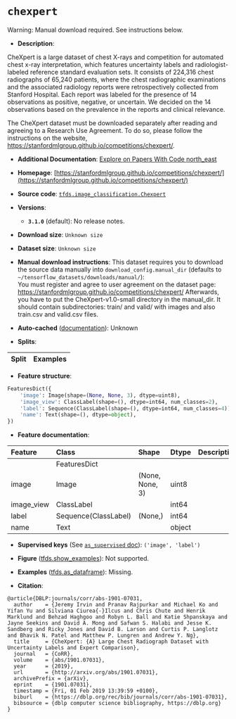<div itemscope itemtype="http://schema.org/Dataset">
  <div itemscope itemprop="includedInDataCatalog" itemtype="http://schema.org/DataCatalog">
    <meta itemprop="name" content="TensorFlow Datasets" />
  </div>
  <meta itemprop="name" content="chexpert" />
  <meta itemprop="description" content="CheXpert is a large dataset of chest X-rays and competition for automated chest &#10;x-ray interpretation, which features uncertainty labels and radiologist-labeled &#10;reference standard evaluation sets. It consists of 224,316 chest radiographs &#10;of 65,240 patients, where the chest radiographic examinations and the associated &#10;radiology reports were retrospectively collected from Stanford Hospital. Each &#10;report was labeled for the presence of 14 observations as positive, negative, &#10;or uncertain. We decided on the 14 observations based on the prevalence in the &#10;reports and clinical relevance.&#10;&#10;The CheXpert dataset must be downloaded separately after reading and agreeing &#10;to a Research Use Agreement. To do so, please follow the instructions on the &#10;website, https://stanfordmlgroup.github.io/competitions/chexpert/.&#10;&#10;To use this dataset:&#10;&#10;```python&#10;import tensorflow_datasets as tfds&#10;&#10;ds = tfds.load(&#x27;chexpert&#x27;, split=&#x27;train&#x27;)&#10;for ex in ds.take(4):&#10;  print(ex)&#10;```&#10;&#10;See [the guide](https://www.tensorflow.org/datasets/overview) for more&#10;informations on [tensorflow_datasets](https://www.tensorflow.org/datasets).&#10;&#10;" />
  <meta itemprop="url" content="https://www.tensorflow.org/datasets/catalog/chexpert" />
  <meta itemprop="sameAs" content="https://stanfordmlgroup.github.io/competitions/chexpert/" />
  <meta itemprop="citation" content="@article{DBLP:journals/corr/abs-1901-07031,&#10;  author    = {Jeremy Irvin and Pranav Rajpurkar and Michael Ko and Yifan Yu and Silviana Ciurea{-}Ilcus and Chris Chute and Henrik Marklund and Behzad Haghgoo and Robyn L. Ball and Katie Shpanskaya and Jayne Seekins and David A. Mong and Safwan S. Halabi and Jesse K. Sandberg and Ricky Jones and David B. Larson and Curtis P. Langlotz and Bhavik N. Patel and Matthew P. Lungren and Andrew Y. Ng},&#10;  title     = {CheXpert: {A} Large Chest Radiograph Dataset with Uncertainty Labels and Expert Comparison},&#10;  journal   = {CoRR},&#10;  volume    = {abs/1901.07031},&#10;  year      = {2019},&#10;  url       = {http://arxiv.org/abs/1901.07031},&#10;  archivePrefix = {arXiv},&#10;  eprint    = {1901.07031},&#10;  timestamp = {Fri, 01 Feb 2019 13:39:59 +0100},&#10;  biburl    = {https://dblp.org/rec/bib/journals/corr/abs-1901-07031},&#10;  bibsource = {dblp computer science bibliography, https://dblp.org}&#10;}" />
</div>

# `chexpert`


Warning: Manual download required. See instructions below.

*   **Description**:

CheXpert is a large dataset of chest X-rays and competition for automated chest
x-ray interpretation, which features uncertainty labels and radiologist-labeled
reference standard evaluation sets. It consists of 224,316 chest radiographs of
65,240 patients, where the chest radiographic examinations and the associated
radiology reports were retrospectively collected from Stanford Hospital. Each
report was labeled for the presence of 14 observations as positive, negative, or
uncertain. We decided on the 14 observations based on the prevalence in the
reports and clinical relevance.

The CheXpert dataset must be downloaded separately after reading and agreeing to
a Research Use Agreement. To do so, please follow the instructions on the
website, https://stanfordmlgroup.github.io/competitions/chexpert/.

*   **Additional Documentation**:
    <a class="button button-with-icon" href="https://paperswithcode.com/dataset/chexpert">
    Explore on Papers With Code
    <span class="material-icons icon-after" aria-hidden="true"> north_east
    </span> </a>

*   **Homepage**:
    [https://stanfordmlgroup.github.io/competitions/chexpert/](https://stanfordmlgroup.github.io/competitions/chexpert/)

*   **Source code**:
    [`tfds.image_classification.Chexpert`](https://github.com/tensorflow/datasets/tree/master/tensorflow_datasets/image_classification/chexpert.py)

*   **Versions**:

    *   **`3.1.0`** (default): No release notes.

*   **Download size**: `Unknown size`

*   **Dataset size**: `Unknown size`

*   **Manual download instructions**: This dataset requires you to
    download the source data manually into `download_config.manual_dir`
    (defaults to `~/tensorflow_datasets/downloads/manual/`):<br/>
    You must register and agree to user agreement on the dataset page:
    https://stanfordmlgroup.github.io/competitions/chexpert/
    Afterwards, you have to put the CheXpert-v1.0-small directory in the
    manual_dir. It should contain subdirectories: train/ and valid/ with images
    and also train.csv and valid.csv files.

*   **Auto-cached**
    ([documentation](https://www.tensorflow.org/datasets/performances#auto-caching)):
    Unknown

*   **Splits**:

Split | Examples
:---- | -------:

*   **Feature structure**:

```python
FeaturesDict({
    'image': Image(shape=(None, None, 3), dtype=uint8),
    'image_view': ClassLabel(shape=(), dtype=int64, num_classes=2),
    'label': Sequence(ClassLabel(shape=(), dtype=int64, num_classes=4)),
    'name': Text(shape=(), dtype=object),
})
```

*   **Feature documentation**:

Feature    | Class                | Shape           | Dtype  | Description
:--------- | :------------------- | :-------------- | :----- | :----------
           | FeaturesDict         |                 |        |
image      | Image                | (None, None, 3) | uint8  |
image_view | ClassLabel           |                 | int64  |
label      | Sequence(ClassLabel) | (None,)         | int64  |
name       | Text                 |                 | object |

*   **Supervised keys** (See
    [`as_supervised` doc](https://www.tensorflow.org/datasets/api_docs/python/tfds/load#args)):
    `('image', 'label')`

*   **Figure**
    ([tfds.show_examples](https://www.tensorflow.org/datasets/api_docs/python/tfds/visualization/show_examples)):
    Not supported.

*   **Examples**
    ([tfds.as_dataframe](https://www.tensorflow.org/datasets/api_docs/python/tfds/as_dataframe)):
    Missing.

*   **Citation**:

```
@article{DBLP:journals/corr/abs-1901-07031,
  author    = {Jeremy Irvin and Pranav Rajpurkar and Michael Ko and Yifan Yu and Silviana Ciurea{-}Ilcus and Chris Chute and Henrik Marklund and Behzad Haghgoo and Robyn L. Ball and Katie Shpanskaya and Jayne Seekins and David A. Mong and Safwan S. Halabi and Jesse K. Sandberg and Ricky Jones and David B. Larson and Curtis P. Langlotz and Bhavik N. Patel and Matthew P. Lungren and Andrew Y. Ng},
  title     = {CheXpert: {A} Large Chest Radiograph Dataset with Uncertainty Labels and Expert Comparison},
  journal   = {CoRR},
  volume    = {abs/1901.07031},
  year      = {2019},
  url       = {http://arxiv.org/abs/1901.07031},
  archivePrefix = {arXiv},
  eprint    = {1901.07031},
  timestamp = {Fri, 01 Feb 2019 13:39:59 +0100},
  biburl    = {https://dblp.org/rec/bib/journals/corr/abs-1901-07031},
  bibsource = {dblp computer science bibliography, https://dblp.org}
}
```

